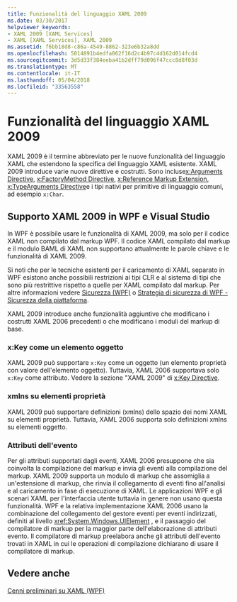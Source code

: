 ```yaml
---
title: Funzionalità del linguaggio XAML 2009
ms.date: 03/30/2017
helpviewer_keywords:
- XAML 2009 [XAML Services]
- XAML [XAML Services], XAML 2009
ms.assetid: f6bb18d8-c86a-4549-8862-323e6b32a8dd
ms.openlocfilehash: 5014891b4edfa062f16d2c4b97c4d162d014fcd4
ms.sourcegitcommit: 3d5d33f384eeba41b2dff79d096f47ccc8d8f03d
ms.translationtype: MT
ms.contentlocale: it-IT
ms.lasthandoff: 05/04/2018
ms.locfileid: "33563558"
---
```

# <a name="xaml-2009-language-features"></a>Funzionalità del linguaggio XAML 2009
XAML 2009 è il termine abbreviato per le nuove funzionalità del linguaggio XAML che estendono la specifica del linguaggio XAML esistente. XAML 2009 introduce varie nuove direttive e costrutti. Sono incluse[x:Arguments Directive](../../../docs/framework/xaml-services/x-arguments-directive.md), [x:FactoryMethod Directive](../../../docs/framework/xaml-services/x-factorymethod-directive.md), [x:Reference Markup Extension](../../../docs/framework/xaml-services/x-reference-markup-extension.md), [x:TypeArguments Directive](../../../docs/framework/xaml-services/x-typearguments-directive.md)e i tipi nativi per primitive di linguaggio comuni, ad esempio `x:Char`.  
  
<a name="xaml_2009_support_in_wpf_and_visual_studio"></a>   
## <a name="xaml-2009-support-in-wpf-and-visual-studio"></a>Supporto XAML 2009 in WPF e Visual Studio  
 In WPF è possibile usare le funzionalità di XAML 2009, ma solo per il codice XAML non compilato dal markup WPF. Il codice XAML compilato dal markup e il modulo BAML di XAML non supportano attualmente le parole chiave e le funzionalità di XAML 2009.  
  
 Si noti che per le tecniche esistenti per il caricamento di XAML separato in WPF esistono anche possibili restrizioni ai tipi CLR e al sistema di tipi che sono più restrittive rispetto a quelle per XAML compilato dal markup. Per altre informazioni vedere [Sicurezza (WPF)](../../../docs/framework/wpf/security-wpf.md) o [Strategia di sicurezza di WPF - Sicurezza della piattaforma](../../../docs/framework/wpf/wpf-security-strategy-platform-security.md).  
  
 XAML 2009 introduce anche funzionalità aggiuntive che modificano i costrutti XAML 2006 precedenti o che modificano i moduli del markup di base.  
  
### <a name="xkey-as-an-object-element"></a>x:Key come un elemento oggetto  
 XAML 2009 può supportare `x:Key` come un oggetto (un elemento proprietà con valore dell'elemento oggetto). Tuttavia, XAML 2006 supportava solo `x:Key` come attributo. Vedere la sezione "XAML 2009" di [x:Key Directive](../../../docs/framework/xaml-services/x-key-directive.md).  
  
### <a name="xmlns-on-property-elements"></a>xmlns su elementi proprietà  
 XAML 2009 può supportare definizioni (xmlns) dello spazio dei nomi XAML su elementi proprietà. Tuttavia, XAML 2006 supporta solo definizioni xmlns su elementi oggetto.  
  
### <a name="event-attributes"></a>Attributi dell'evento  
 Per gli attributi supportati dagli eventi, XAML 2006 presuppone che sia coinvolta la compilazione del markup e invia gli eventi alla compilazione del markup. XAML 2009 supporta un modulo di markup che assomiglia a un'estensione di markup, che rinvia il collegamento di eventi fino all'analisi e al caricamento in fase di esecuzione di XAML. Le applicazioni WPF e gli scenari XAML per l'interfaccia utente tuttavia in genere non usano questa funzionalità. WPF e la relativa implementazione XAML 2006 usano la combinazione del collegamento del gestore eventi per eventi indirizzati, definiti al livello <xref:System.Windows.UIElement> , e il passaggio del compilatore di markup per la maggior parte dell'elaborazione di attributi evento. Il compilatore di markup preelabora anche gli attributi dell'evento trovati in XAML in cui le operazioni di compilazione dichiarano di usare il compilatore di markup.  
  
## <a name="see-also"></a>Vedere anche  
 [Cenni preliminari su XAML (WPF)](../../../docs/framework/wpf/advanced/xaml-overview-wpf.md)
